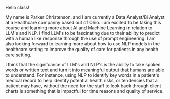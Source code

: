 Hello class! 

My name is Parker Christenson, and I am currently a Data Analyst/Bi Analyst at a Healthcare companny based out of Ohio. I am excited to be taking this course and learning more about AI and Machine Learning in relation to LLM's and NLP. I find LLM's to be fascinating due to their ability to predict with a human like response through the use of prompt engineering. I am also looking forward to learning more about how to use NLP models in the healthcare setting to improve the quality of care for patients in any health care setting. 

I think that the signifcance of LLM's and NLP's is the ability to take spoken words or written text and turn it into meaningful output that humans are able to understand. For instance, using NLP to identify key words in a patient's medical record to help identify potential health risks, or tendencies that a patient may have, without the need for the staff to look back through client charts is something that is impactful for time reasons and quality of service. 